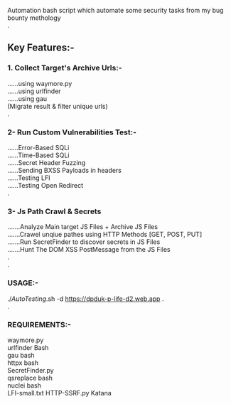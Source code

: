 Automation bash script which automate some security tasks from my bug bounty methology  
.  
## Key Features:-  
###  1. Collect Target's Archive Urls:-
......using waymore.py  
......using urlfinder  
......using gau  
(Migrate result & filter unique urls)  
.  
### 2- Run Custom Vulnerabilities Test:-  
......Error-Based SQLi  
......Time-Based SQLi  
......Secret Header Fuzzing  
......Sending BXSS Payloads in headers  
......Testing LFI  
......Testing Open Redirect  
.  
### 3- Js Path Crawl & Secrets  
.......Analyze Main target JS Files + Archive JS Files  
.......Crawel unqiue pathes using HTTP Methods [GET, POST, PUT]  
.......Run SecretFinder to discover secrets in JS Files  
.......Hunt The DOM XSS PostMessage from the JS Files  
.  
.  
### USAGE:-  
./_AutoTesting_.sh -d https://dpduk-p-life-d2.web.app
.  
.  
### REQUIREMENTS:-  
waymore.py  
urlfinder Bash  
gau bash  
httpx bash  
SecretFinder.py  
qsreplace bash  
nuclei bash  
LFI-small.txt
HTTP-SSRF.py
Katana

